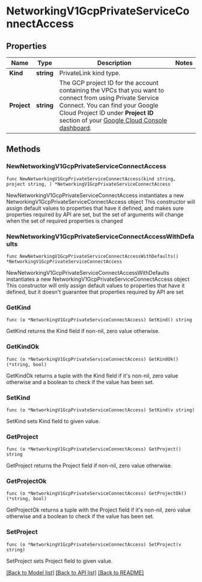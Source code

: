 # NetworkingV1GcpPrivateServiceConnectAccess

## Properties

Name | Type | Description | Notes
------------ | ------------- | ------------- | -------------
**Kind** | **string** | PrivateLink kind type. | 
**Project** | **string** | The GCP project ID for the account containing the VPCs that you want to connect from using Private Service Connect. You can find your Google Cloud Project ID under **Project ID** section of your [Google Cloud Console dashboard](https://console.cloud.google.com/home/dashboard).  | 

## Methods

### NewNetworkingV1GcpPrivateServiceConnectAccess

`func NewNetworkingV1GcpPrivateServiceConnectAccess(kind string, project string, ) *NetworkingV1GcpPrivateServiceConnectAccess`

NewNetworkingV1GcpPrivateServiceConnectAccess instantiates a new NetworkingV1GcpPrivateServiceConnectAccess object
This constructor will assign default values to properties that have it defined,
and makes sure properties required by API are set, but the set of arguments
will change when the set of required properties is changed

### NewNetworkingV1GcpPrivateServiceConnectAccessWithDefaults

`func NewNetworkingV1GcpPrivateServiceConnectAccessWithDefaults() *NetworkingV1GcpPrivateServiceConnectAccess`

NewNetworkingV1GcpPrivateServiceConnectAccessWithDefaults instantiates a new NetworkingV1GcpPrivateServiceConnectAccess object
This constructor will only assign default values to properties that have it defined,
but it doesn't guarantee that properties required by API are set

### GetKind

`func (o *NetworkingV1GcpPrivateServiceConnectAccess) GetKind() string`

GetKind returns the Kind field if non-nil, zero value otherwise.

### GetKindOk

`func (o *NetworkingV1GcpPrivateServiceConnectAccess) GetKindOk() (*string, bool)`

GetKindOk returns a tuple with the Kind field if it's non-nil, zero value otherwise
and a boolean to check if the value has been set.

### SetKind

`func (o *NetworkingV1GcpPrivateServiceConnectAccess) SetKind(v string)`

SetKind sets Kind field to given value.


### GetProject

`func (o *NetworkingV1GcpPrivateServiceConnectAccess) GetProject() string`

GetProject returns the Project field if non-nil, zero value otherwise.

### GetProjectOk

`func (o *NetworkingV1GcpPrivateServiceConnectAccess) GetProjectOk() (*string, bool)`

GetProjectOk returns a tuple with the Project field if it's non-nil, zero value otherwise
and a boolean to check if the value has been set.

### SetProject

`func (o *NetworkingV1GcpPrivateServiceConnectAccess) SetProject(v string)`

SetProject sets Project field to given value.



[[Back to Model list]](../README.md#documentation-for-models) [[Back to API list]](../README.md#documentation-for-api-endpoints) [[Back to README]](../README.md)


